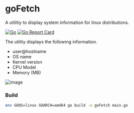 # goFetch

A utilitiy to display system information for linux distributions.

[![Go](https://github.com/M-Faheem-Khan/goFetch/actions/workflows/build.yml/badge.svg?branch=main)](https://github.com/M-Faheem-Khan/goFetch/actions/workflows/build.yml)
[![Go Report Card](https://goreportcard.com/badge/github.com/M-Faheem-Khan/goFetch)](https://goreportcard.com/report/github.com/M-Faheem-Khan/goFetch)

The utility displays the following information. 
- user@hostname
- OS name
- Kernel version
- CPU Model
- Memory (MB)

![image](https://user-images.githubusercontent.com/17150767/220039830-dfa5e0f5-36e8-4c04-bee6-2da2d8e501f2.png)


### Build
```sh
env GOOS=linux GOARCH=amd64 go build -o goFetch main.go
```


<!-- EOF -->
